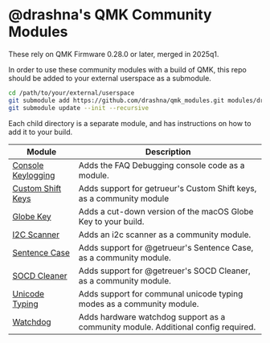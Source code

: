 # @drashna's QMK Community Modules

These rely on QMK Firmware 0.28.0 or later, merged in 2025q1.

In order to use these community modules with a build of QMK, this repo should be added to your external userspace as a submodule.

```sh
cd /path/to/your/external/userspace
git submodule add https://github.com/drashna/qmk_modules.git modules/drashna
git submodule update --init --recursive
```

Each child directory is a separate module, and has instructions on how to add it to your build.

| Module                                      | Description                                                                        |
|---------------------------------------------|------------------------------------------------------------------------------------|
| [Console Keylogging](./console_keylogging/) | Adds the FAQ Debugging console code as a module.                                   |
| [Custom Shift Keys](./custom_shift_keys/)   | Adds support for getrueur's Custom Shift keys, as a community module               |
| [Globe Key](./globe_key/)                   | Adds a cut-down version of the macOS Globe Key to your build.                      |
| [I2C Scanner](./i2c_scanner/)               | Adds an i2c scanner as a community module.                                         |
| [Sentence Case](./sentence_case/)           | Adds support for @getrueur's Sentence Case, as a community module.                 |
| [SOCD Cleaner](./socd_cleaner/)             | Adds support for @getreuer's SOCD Cleaner, as a community module.                  |
| [Unicode Typing](./unicode_typing/)         | Adds support for communal unicode typing modes as a community module.              |
| [Watchdog](./watchdog/)                     | Adds hardware watchdog support as a community module.  Additional config required. |
